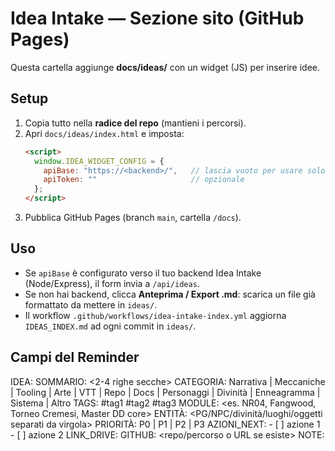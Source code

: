# Idea Intake — Sezione sito (GitHub Pages)

Questa cartella aggiunge **docs/ideas/** con un widget (JS) per inserire idee.

## Setup
1. Copia tutto nella **radice del repo** (mantieni i percorsi).
2. Apri `docs/ideas/index.html` e imposta:
   ```html
   <script>
     window.IDEA_WIDGET_CONFIG = {
       apiBase: "https://<backend>/",   // lascia vuoto per usare solo export .md
       apiToken: ""                     // opzionale
     };
   </script>
   ```
3. Pubblica GitHub Pages (branch `main`, cartella `/docs`).

## Uso
- Se `apiBase` è configurato verso il tuo backend Idea Intake (Node/Express), il form invia a `/api/ideas`.
- Se non hai backend, clicca **Anteprima / Export .md**: scarica un file già formattato da mettere in `ideas/`.
- Il workflow `.github/workflows/idea-intake-index.yml` aggiorna `IDEAS_INDEX.md` ad ogni commit in `ideas/`.

## Campi del Reminder
IDEA: <titolo breve>
SOMMARIO: <2-4 righe secche>
CATEGORIA: Narrativa | Meccaniche | Tooling | Arte | VTT | Repo | Docs | Personaggi | Divinità | Enneagramma | Sistema | Altro
TAGS: #tag1 #tag2 #tag3
MODULE: <es. NR04, Fangwood, Torneo Cremesi, Master DD core>
ENTITÀ: <PG/NPC/divinità/luoghi/oggetti separati da virgola>
PRIORITÀ: P0 | P1 | P2 | P3
AZIONI_NEXT: - [ ] azione 1  - [ ] azione 2
LINK_DRIVE: <URL se esiste>
GITHUB: <repo/percorso o URL se esiste>
NOTE: <altro>
